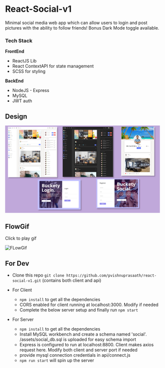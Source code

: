 # React-Social-v1

Minimal social media web app which can allow users to login and post pictures with the ability to follow friends! Bonus Dark Mode toggle available.

### Tech Stack

**FrontEnd**

- ReactJS Lib
- React ContextAPI for state management
- SCSS for styling

**BackEnd**

- NodeJS - Express
- MySQL
- JWT auth

## Design

![Design](assets/react_social_design.jpg)

## FlowGif

Click to play gif

![FLowGif](assets/Buckety_social_demo.gif)

## For Dev

- Clone this repo `git clone https://github.com/pvishnuprasaath/react-social-v1.git` (contains both client and api)
- For Client

  - `npm install` to get all the dependencies
  - CORS enabled for client running at localhost:3000. Modify if needed
  - Complete the below server setup and finally run `npm start`

- For Server

  - `npm install` to get all the dependencies
  - Install MySQL workbench and create a schema named 'social'. /assets/social_db.sql is uploaded for easy schema import
  - Express is configured to run at localhost:8800. Client makes axios request here. Modify both client and server port if needed
  - provide mysql connection credentials in api/connect.js
  - `npm run start` will spin up the server
